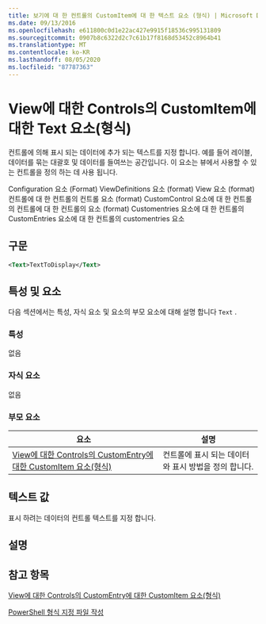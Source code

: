 ```yaml
---
title: 보기에 대 한 컨트롤의 CustomItem에 대 한 텍스트 요소 (형식) | Microsoft Docs
ms.date: 09/13/2016
ms.openlocfilehash: e611800c0d1e22ac427e9915f18536c995131809
ms.sourcegitcommit: 0907b8c6322d2c7c61b17f8168d53452c8964b41
ms.translationtype: MT
ms.contentlocale: ko-KR
ms.lasthandoff: 08/05/2020
ms.locfileid: "87787363"
---
```

# <a name="text-element-for-customitem-for-controls-for-view-format"></a>View에 대한 Controls의 CustomItem에 대한 Text 요소(형식)

컨트롤에 의해 표시 되는 데이터에 추가 되는 텍스트를 지정 합니다. 예를 들어 레이블, 데이터를 묶는 대괄호 및 데이터를 들여쓰는 공간입니다. 이 요소는 뷰에서 사용할 수 있는 컨트롤을 정의 하는 데 사용 됩니다.

Configuration 요소 (Format) ViewDefinitions 요소 (format) View 요소 (format) 컨트롤에 대 한 컨트롤의 컨트롤 요소 (format) CustomControl 요소에 대 한 컨트롤의 컨트롤에 대 한 컨트롤의 요소 (format) Customentries 요소에 대 한 컨트롤의 CustomEntries 요소에 대 한 컨트롤의 customentries 요소

## <a name="syntax"></a>구문

```xml
<Text>TextToDisplay</Text>
```

## <a name="attributes-and-elements"></a>특성 및 요소

다음 섹션에서는 특성, 자식 요소 및 요소의 부모 요소에 대해 설명 합니다 `Text` .

### <a name="attributes"></a>특성

없음

### <a name="child-elements"></a>자식 요소

없음

### <a name="parent-elements"></a>부모 요소

|요소|설명|
|-------------|-----------------|
|[View에 대한 Controls의 CustomEntry에 대한 CustomItem 요소(형식)](./customitem-element-for-customentry-for-controls-for-view-format.md)|컨트롤에 표시 되는 데이터와 표시 방법을 정의 합니다.|

## <a name="text-value"></a>텍스트 값

표시 하려는 데이터의 컨트롤 텍스트를 지정 합니다.

## <a name="remarks"></a>설명

## <a name="see-also"></a>참고 항목

[View에 대한 Controls의 CustomEntry에 대한 CustomItem 요소(형식)](./customitem-element-for-customentry-for-controls-for-view-format.md)

[PowerShell 형식 지정 파일 작성](./writing-a-powershell-formatting-file.md)
